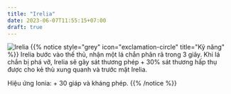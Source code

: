 ```yaml
---
title: "Irelia"
date: 2023-06-07T11:55:15+07:00
draft: true
---
```

![Irelia](https://storage.googleapis.com/www.publish.nocodesites.co.uk/prod/2542/files/982cd270f6d74d3ff9cc5f155170aeb55e2c62558b07a7ea66f3b967cfe6213985e530a6b22f383ef969778565f8e1b93075d0dcaec35f26b690f0b53cad1e98.png)
{{% notice style="grey" icon="exclamation-circle" title="Kỹ năng" %}}
Irelia bước vào thế thủ, nhận một lá chắn phân rã trong 3 giây. Khi lá chắn bị phá vỡ, Irelia sẽ gây sát thương phép + 30% sát thương hấp thụ được cho kẻ thù xung quanh và trước mặt Irelia.

Hiệu ứng Ionia: + 30 giáp và kháng phép.
{{% /notice %}}
